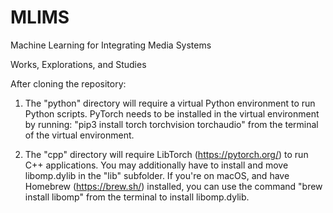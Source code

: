 # MLIMS
Machine Learning for Integrating Media Systems

Works, Explorations, and Studies

After cloning the repository:

1. The "python" directory will require a virtual Python environment to run Python scripts. PyTorch needs to be installed in the virtual environment by running: "pip3 install torch torchvision torchaudio" from the terminal of the virtual environment.

2. The "cpp" directory will require LibTorch (https://pytorch.org/) to run C++ applications. You may additionally have to install and move libomp.dylib in the "lib" subfolder. If you're on macOS, and have Homebrew (https://brew.sh/) installed, you can use the command "brew install libomp" from the terminal to install libomp.dylib.

